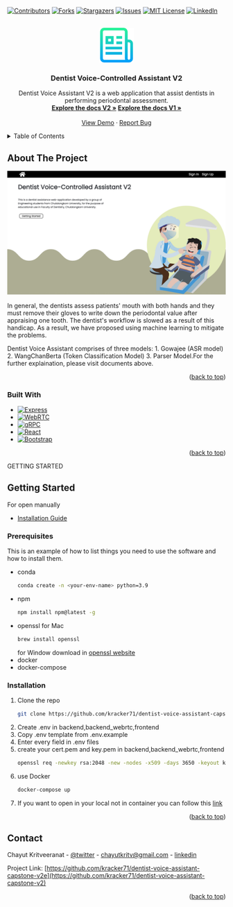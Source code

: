 <!-- Improved compatibility of back to top link: See: https://github.com/othneildrew/Best-README-Template/pull/73 -->
<a name="readme-top"></a>
<!--
*** Thanks for checking out the Best-README-Template. If you have a suggestion
*** that would make this better, please fork the repo and create a pull request
*** or simply open an issue with the tag "enhancement".
*** Don't forget to give the project a star!
*** Thanks again! Now go create something AMAZING! :D
-->



<!-- PROJECT SHIELDS -->
<!--
*** I'm using markdown "reference style" links for readability.
*** Reference links are enclosed in brackets [ ] instead of parentheses ( ).
*** See the bottom of this document for the declaration of the reference variables
*** for contributors-url, forks-url, etc. This is an optional, concise syntax you may use.
*** https://www.markdownguide.org/basic-syntax/#reference-style-links
-->
[![Contributors][contributors-shield]][contributors-url]
[![Forks][forks-shield]][forks-url]
[![Stargazers][stars-shield]][stars-url]
[![Issues][issues-shield]][issues-url]
[![MIT License][license-shield]][license-url]
[![LinkedIn][linkedin-shield]][linkedin-url]



<!-- PROJECT LOGO -->
<br />
<div align="center">
  <a href="https://github.com/kracker71/dentist-voice-assistant-capstone-v2">
    <img src="images/logo.png" alt="Logo" width="80" height="80">
  </a>

<h3 align="center">Dentist Voice-Controlled Assistant V2</h3>

  <p align="center">
    Dentist Voice Assistant V2 is a web application that assist dentists in performing periodontal assessment.
    <br />
    <a href="https://www.canva.com/design/DAFzZ6wAV2Y/1AeBI10hIzopiv0iigN5hg/edit?utm_content=DAFzZ6wAV2Y&utm_campaign=designshare&utm_medium=link2&utm_source=sharebutton"><strong>Explore the docs V2 »</strong></a>
    <a href="https://www.canva.com/design/DAFrH4iP0lg/6BK32c5DdeqhZs2YEcVszg/view?utm_content=DAFrH4iP0lg&utm_campaign=designshare&utm_medium=link&utm_source=publishsharelink)"><strong>Explore the docs V1 »</strong></a>
    <br />
    <br />
    <a href="https://drive.google.com/file/d/1CVUm5IdGeJvlQm6N6i1o4ZG_H2Zq00qI/view">View Demo</a>
    ·
    <a href="https://github.com/kracker71/dentist-voice-assistant-capstone-v2/issues">Report Bug</a>
    <!-- · -->
    <!-- <a href="https://github.com/kracker71/dentist-voice-assistant-capstone-v2/issues">Request Feature</a> -->
  </p>
</div>



<!-- TABLE OF CONTENTS -->
<details>
  <summary>Table of Contents</summary>
  <ol>
    <li>
      <a href="#about-the-project">About The Project</a>
      <ul>
        <li><a href="#built-with">Built With</a></li>
      </ul>
    </li>
    <li>
      <a href="#getting-started">Getting Started</a>
      <ul>
        <li><a href="#prerequisites">Prerequisites</a></li>
        <li><a href="#installation">Installation</a></li>
      </ul>
    </li>
    <!-- <li><a href="#usage">Usage</a></li> -->
    <!-- <li><a href="#roadmap">Roadmap</a></li> -->
    <!-- <li><a href="#contributing">Contributing</a></li>
    <li><a href="#license">License</a></li> -->
    <li><a href="#contact">Contact</a></li>
    <!-- <li><a href="#acknowledgments">Acknowledgments</a></li> -->
  </ol>
</details>



<!-- ABOUT THE PROJECT -->
## About The Project

[![Product Name Screen Shot][product-screenshot]](https://184.169.184.84:5001)

In general, the dentists assess patients' mouth with both hands and they must remove their gloves to write down the periodontal value after appraising one tooth. The dentist's workflow is slowed as a result of this handicap. As a result, we have proposed using machine learning to mitigate the problems.

Dentist Voice Assistant comprises of three models: 1. Gowajee (ASR model) 2. WangChanBerta (Token Classification Model) 3. Parser Model.For the further explaination, please visit documents above.

<p align="right">(<a href="#readme-top">back to top</a>)</p>



### Built With

* [![Express][Express.js]][Express-url]
* [![WebRTC][WebRTC]][WebRTC-url]
* [![gRPC][gRPC]][gRPC-url]
* [![React][React.js]][React-url]
* [![Bootstrap][Bootstrap.com]][Bootstrap-url]


<p align="right">(<a href="#readme-top">back to top</a>)</p>



GETTING STARTED
## Getting Started

For open manually
* [Installation Guide](https://docs.google.com/document/d/1Bret9-gSYwNU_Z3NNdwDi6Qz_OoOCxlHNF7yMsVefwM/edit?usp=sharing)

### Prerequisites

This is an example of how to list things you need to use the software and how to install them.
* conda
  ```sh
  conda create -n <your-env-name> python=3.9
  ```
* npm
  ```sh
  npm install npm@latest -g
  ```
* openssl
  for Mac
  ```sh
  brew install openssl
  ```
  for Window download in [openssl website](https://www.openssl.org/)
* docker
* docker-compose

  


### Installation

1. Clone the repo
   ```sh
   git clone https://github.com/kracker71/dentist-voice-assistant-capstone-v2.git
   ```
2. Create .env in backend,backend_webrtc,frontend
3. Copy .env template from .env.example
4. Enter every field in .env files
5. create your cert.pem and key.pem in backend,backend_webrtc,frontend
   ```sh
   openssl req -newkey rsa:2048 -new -nodes -x509 -days 3650 -keyout key.pem -out cert.pem
   ```
6. use Docker
    ```sh
    docker-compose up
    ```
7. If you want to open in your local not in container you can follow this [link](https://docs.google.com/document/d/1Bret9-gSYwNU_Z3NNdwDi6Qz_OoOCxlHNF7yMsVefwM/edit?usp=sharing)

<p align="right">(<a href="#readme-top">back to top</a>)</p>



<!-- USAGE EXAMPLES -->
<!-- ## Usage

Use this space to show useful examples of how a project can be used. Additional screenshots, code examples and demos work well in this space. You may also link to more resources.

_For more examples, please refer to the [Documentation](https://example.com)_

<p align="right">(<a href="#readme-top">back to top</a>)</p> -->



<!-- ROADMAP
## Roadmap

- [ ] Feature 1
- [ ] Feature 2
- [ ] Feature 3
    - [ ] Nested Feature

See the [open issues](https://github.com/kracker71/dentist-voice-assistant-capstone-v2/issues) for a full list of proposed features (and known issues).

<p align="right">(<a href="#readme-top">back to top</a>)</p> -->



<!-- CONTRIBUTING
## Contributing

Contributions are what make the open source community such an amazing place to learn, inspire, and create. Any contributions you make are **greatly appreciated**.

If you have a suggestion that would make this better, please fork the repo and create a pull request. You can also simply open an issue with the tag "enhancement".
Don't forget to give the project a star! Thanks again!

1. Fork the Project
2. Create your Feature Branch (`git checkout -b feature/AmazingFeature`)
3. Commit your Changes (`git commit -m 'Add some AmazingFeature'`)
4. Push to the Branch (`git push origin feature/AmazingFeature`)
5. Open a Pull Request

<p align="right">(<a href="#readme-top">back to top</a>)</p> -->



<!-- LICENSE -->
<!-- ## License

Distributed under the MIT License. See `LICENSE.txt` for more information.

<p align="right">(<a href="#readme-top">back to top</a>)</p> -->



<!-- CONTACT -->
## Contact

Chayut Kritveeranat - [@twitter](https://twitter.com/ChayutKrit) - [chayutkritv@gmail.com](chayutkritv@gmail.com) - [linkedin](http://www.linkedin.com/in/chayut-au)

Project Link: [https://github.com/kracker71/dentist-voice-assistant-capstone-v2e](https://github.com/kracker71/dentist-voice-assistant-capstone-v2)

<p align="right">(<a href="#readme-top">back to top</a>)</p>



<!-- ACKNOWLEDGMENTS
## Acknowledgments

* []()
* []()
* []()

<p align="right">(<a href="#readme-top">back to top</a>)</p> -->



<!-- MARKDOWN LINKS & IMAGES -->
<!-- https://www.markdownguide.org/basic-syntax/#reference-style-links -->
[contributors-shield]: https://img.shields.io/github/contributors/kracker71/dentist-voice-assistant-capstone-v2.svg?style=for-the-badge
[contributors-url]: https://github.com/kracker71/dentist-voice-assistant-capstone-v2/graphs/contributors
[forks-shield]: https://img.shields.io/github/forks/kracker71/dentist-voice-assistant-capstone-v2.svg?style=for-the-badge
[forks-url]: https://github.com/kracker71/dentist-voice-assistant-capstone-v2/network/members
[stars-shield]: https://img.shields.io/github/stars/kracker71/dentist-voice-assistant-capstone-v2.svg?style=for-the-badge
[stars-url]: https://github.com/kracker71/dentist-voice-assistant-capstone-v2/stargazers
[issues-shield]: https://img.shields.io/github/issues/kracker71/dentist-voice-assistant-capstone-v2.svg?style=for-the-badge
[issues-url]: https://github.com/kracker71/dentist-voice-assistant-capstone-v2/issues
[license-shield]: https://img.shields.io/github/license/kracker71/dentist-voice-assistant-capstone-v2.svg?style=for-the-badge
[license-url]: https://github.com/kracker71/dentist-voice-assistant-capstone-v2/blob/master/LICENSE.txt
[linkedin-shield]: https://img.shields.io/badge/-LinkedIn-black.svg?style=for-the-badge&logo=linkedin&colorB=555
[linkedin-url]: http://www.linkedin.com/in/chayut-au
[product-screenshot]: images/screenshot.jpg
[Next.js]: https://img.shields.io/badge/next.js-000000?style=for-the-badge&logo=nextdotjs&logoColor=white
[Next-url]: https://nextjs.org/
[React.js]: https://img.shields.io/badge/React-20232A?style=for-the-badge&logo=react&logoColor=61DAFB
[React-url]: https://reactjs.org/
[Vue.js]: https://img.shields.io/badge/Vue.js-35495E?style=for-the-badge&logo=vuedotjs&logoColor=4FC08D
[Vue-url]: https://vuejs.org/
[Angular.io]: https://img.shields.io/badge/Angular-DD0031?style=for-the-badge&logo=angular&logoColor=white
[Angular-url]: https://angular.io/
[Svelte.dev]: https://img.shields.io/badge/Svelte-4A4A55?style=for-the-badge&logo=svelte&logoColor=FF3E00
[Svelte-url]: https://svelte.dev/
[Laravel.com]: https://img.shields.io/badge/Laravel-FF2D20?style=for-the-badge&logo=laravel&logoColor=white
[Laravel-url]: https://laravel.com
[Bootstrap.com]: https://img.shields.io/badge/Bootstrap-563D7C?style=for-the-badge&logo=bootstrap&logoColor=white
[Bootstrap-url]: https://getbootstrap.com
[JQuery.com]: https://img.shields.io/badge/jQuery-0769AD?style=for-the-badge&logo=jquery&logoColor=white
[JQuery-url]: https://jquery.com 
[Express-url]: https://expressjs.com/
[Express.js]: https://img.shields.io/badge/Express.js-404D59?style=for-the-badge
[WebRTC-url]:https://webrtc.org/
[WebRTC]:https://img.shields.io/badge/WebRTC-yellow?logo=webrtc
[gRPC-url]:https://grpc.io/
[gRPC]:https://img.shields.io/badge/gRPC-blue?logo=goodreads



